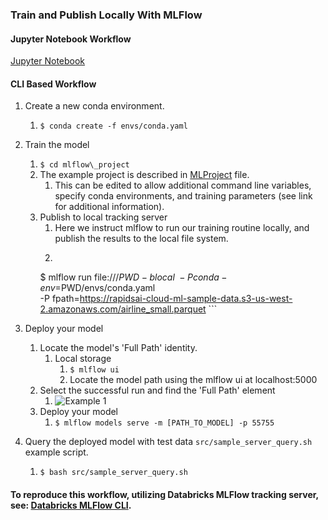 ### Train and Publish Locally With MLFlow
#### Jupyter Notebook Workflow
[Jupyter Notebook](notebooks/rapids_mlflow_databricks_train_deploy.ipynb)

#### CLI Based Workflow
1. Create a new conda environment.
    1. `$ conda create -f envs/conda.yaml`
1. Train the model
    1. `$ cd mlflow\_project`
    1. The example project is described in [MLProject](https://www.mlflow.org/docs/latest/projects.html) file.
        1. This can be edited to allow additional command line variables, specify conda environments, and training
        parameters (see link for additional information).
    1. Publish to local tracking server
        1. Here we instruct mlflow to run our training routine locally, and publish the results to the local file system.
        1. ```shell script
          $ mlflow run file:///$PWD -b local\
                                   -P conda-env=$PWD/envs/conda.yaml\
                                   -P fpath=https://rapidsai-cloud-ml-sample-data.s3-us-west-2.amazonaws.com/airline_small.parquet
           ```

1. Deploy your model
    1. Locate the model's 'Full Path' identity. 
        1. Local storage
            1. `$ mlflow ui`
            1. Locate the model path using the mlflow ui at localhost:5000
    1. Select the successful run and find the 'Full Path' element
        1. ![Example 1](imgs/example.png)
    1. Deploy your model
        1. `$ mlflow models serve -m [PATH_TO_MODEL] -p 55755`

1. Query the deployed model with test data `src/sample_server_query.sh` example script.
    1. `$ bash src/sample_server_query.sh`


#### To reproduce this workflow, utilizing Databricks MLFlow tracking server, see: [Databricks MLFlow CLI](README-Databricks.md).
